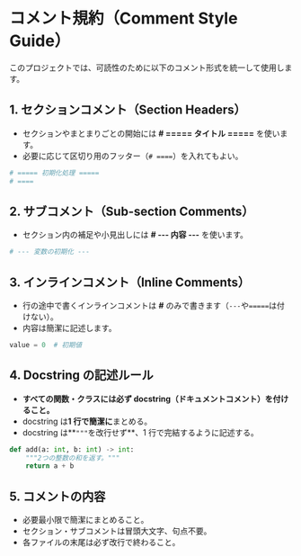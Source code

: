 # コメント規約（Comment Style Guide）

このプロジェクトでは、可読性のために以下のコメント形式を統一して使用します。

## 1. セクションコメント（Section Headers）

- セクションやまとまりごとの開始には **# ===== タイトル =====** を使います。
- 必要に応じて区切り用のフッター（`# ====`）を入れてもよい。

```python
# ===== 初期化処理 =====
# ====
```

## 2. サブコメント（Sub-section Comments）

- セクション内の補足や小見出しには **# --- 内容 ---** を使います。

```python
# --- 変数の初期化 ---
```

## 3. インラインコメント（Inline Comments）

- 行の途中で書くインラインコメントは **#** のみで書きます（`---`や`=====`は付けない）。
- 内容は簡潔に記述します。

```python
value = 0  # 初期値
```

## 4. Docstring の記述ルール

- **すべての関数・クラスには必ず docstring（ドキュメントコメント）を付けること。**
- docstring は**1 行で簡潔に**まとめる。
- docstring は\*\*`"""`を改行せず\*\*、1 行で完結するように記述する。

```python
def add(a: int, b: int) -> int:
    """2つの整数の和を返す。"""
    return a + b
```

## 5. コメントの内容

- 必要最小限で簡潔にまとめること。
- セクション・サブコメントは冒頭大文字、句点不要。
- 各ファイルの末尾は必ず改行で終わること。
